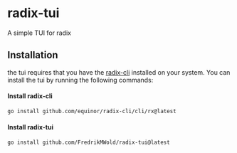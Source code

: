 # radix-tui

A simple TUI for radix

## Installation
the tui requires that you have the [radix-cli](https://github.com/equinor/radix-cli) installed on your system. You can install the tui by running the following commands:

#### Install radix-cli
```bash
go install github.com/equinor/radix-cli/cli/rx@latest
```
#### Install radix-tui
```bash
go install github.com/FredrikMWold/radix-tui@latest
```